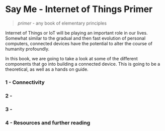 # Say Me - Internet of Things Primer

> _primer_ - any book of elementary principles

Internet of Things or IoT will be playing an important role in our lives. Somewhat similar to the gradual and then fast evolution of personal computers, connected devices have the potential to alter the course of humanity profoundly.

In this book, we are going to take a look at some of the different components that go into building a connected device. This is going to be a theoretical, as well as a hands on guide.

###  1 - Connectivity

###  2 - 

###  3 -

###  4 - Resources and further reading



